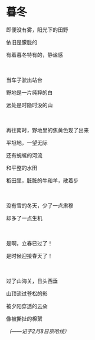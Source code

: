 # 暮冬

即便没有雾，阳光下的田野

依旧是朦胧的

有着暮冬特有的，静谧感

　

当车子驶出站台

野地是一片纯粹的白

远处是时隐时没的山

　

再往南时，野地里的焦黄色现了出来

平坦地，一望无际

还有蜿蜒的河流

和平整的水田

稻田里，脏脏的牛和羊，散着步

　

没有雪的冬天，少了一点肃穆

却多了一点生机

　

是啊，立春已过了！

是时候迎接春天了！

　

过了山海关，日头西垂

山顶流过苍松的影

被夕阳穿透的云朵

像被撕扯的棉絮

*（——记于2月8日京哈线）*
